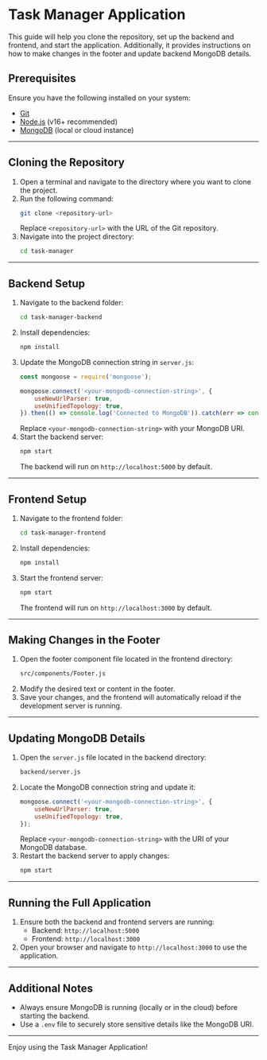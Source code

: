 # Task Manager Application

This guide will help you clone the repository, set up the backend and frontend, and start the application. Additionally, it provides instructions on how to make changes in the footer and update backend MongoDB details.

## Prerequisites
Ensure you have the following installed on your system:
- [Git](https://git-scm.com/)
- [Node.js](https://nodejs.org/) (v16+ recommended)
- [MongoDB](https://www.mongodb.com/try/download/community) (local or cloud instance)

---

## Cloning the Repository

1. Open a terminal and navigate to the directory where you want to clone the project.
2. Run the following command:
   ```bash
   git clone <repository-url>
   ```
   Replace `<repository-url>` with the URL of the Git repository.
3. Navigate into the project directory:
   ```bash
   cd task-manager
   ```

---

## Backend Setup

1. Navigate to the backend folder:
   ```bash
   cd task-manager-backend
   ```
2. Install dependencies:
   ```bash
   npm install
   ```
3. Update the MongoDB connection string in `server.js`:
   ```javascript
   const mongoose = require('mongoose');

   mongoose.connect('<your-mongodb-connection-string>', {
       useNewUrlParser: true,
       useUnifiedTopology: true,
   }).then(() => console.log('Connected to MongoDB')).catch(err => console.error('Error connecting to MongoDB', err));
   ```
   Replace `<your-mongodb-connection-string>` with your MongoDB URI.
4. Start the backend server:
   ```bash
   npm start
   ```
   The backend will run on `http://localhost:5000` by default.

---

## Frontend Setup

1. Navigate to the frontend folder:
   ```bash
   cd task-manager-frontend
   ```
2. Install dependencies:
   ```bash
   npm install
   ```
3. Start the frontend server:
   ```bash
   npm start
   ```
   The frontend will run on `http://localhost:3000` by default.

---

## Making Changes in the Footer

1. Open the footer component file located in the frontend directory:
   ```bash
   src/components/Footer.js
   ```
2. Modify the desired text or content in the footer.
3. Save your changes, and the frontend will automatically reload if the development server is running.

---

## Updating MongoDB Details

1. Open the `server.js` file located in the backend directory:
   ```bash
   backend/server.js
   ```
2. Locate the MongoDB connection string and update it:
   ```javascript
   mongoose.connect('<your-mongodb-connection-string>', {
       useNewUrlParser: true,
       useUnifiedTopology: true,
   });
   ```
   Replace `<your-mongodb-connection-string>` with the URI of your MongoDB database.
3. Restart the backend server to apply changes:
   ```bash
   npm start
   ```

---

## Running the Full Application

1. Ensure both the backend and frontend servers are running:
   - Backend: `http://localhost:5000`
   - Frontend: `http://localhost:3000`
2. Open your browser and navigate to `http://localhost:3000` to use the application.

---

## Additional Notes
- Always ensure MongoDB is running (locally or in the cloud) before starting the backend.
- Use a `.env` file to securely store sensitive details like the MongoDB URI.

---

Enjoy using the Task Manager Application!
